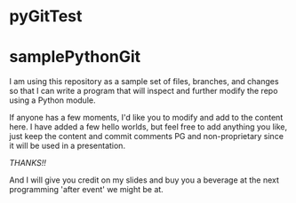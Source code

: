 # pyGitTest
samplePythonGit
==============

I am using this repository as a sample set of files, branches, and changes so that I can write a program that will inspect and further modify the repo using a Python module.

If anyone has a few moments, I'd like you to modify and add to the content here.  I have added a few hello worlds, but feel free to add anything you like, just keep the content and commit comments PG and non-proprietary since it will be used in a presentation.

*THANKS!!*

And I will give you credit on my slides and buy you a beverage at the next programming 'after event' we might be at.
